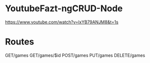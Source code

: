 # YoutubeFazt-ngCRUD-Node

https://www.youtube.com/watch?v=lxYB79ANJM8&t=1s

# Routes

GET/games
GET/games/$id
POST/games
PUT/games
DELETE/games
